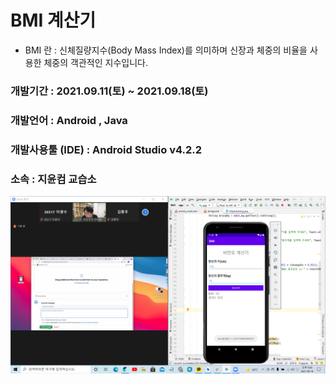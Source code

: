 # BMI 계산기

- BMI 란 : 신체질량지수(Body Mass Index)를 의미하며 신장과 체중의 비율을 사용한 체중의 객관적인 지수입니다.

### 개발기간 : 2021.09.11(토) ~ 2021.09.18(토)
### 개발언어 : Android , Java
### 개발사용툴 (IDE) : Android Studio v4.2.2
### 소속 : 지윤컴 교습소

<img src="KakaoTalk_20210918_202852017.png" width="1600"/>
